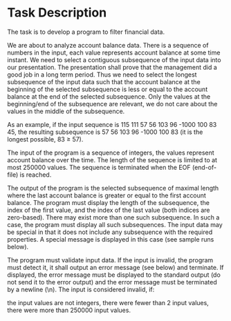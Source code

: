 # Task Description

The task is to develop a program to filter financial data.

We are about to analyze account balance data. There is a sequence of numbers in the input, each value represents account balance at some time instant. We need to select a contiguous subsequence of the input data into our presentation. The presentation shall prove that the management did a good job in a long term period. Thus we need to select the longest subsequence of the input data such that the account balance at the beginning of the selected subsequence is less or equal to the account balance at the end of the selected subsequence. Only the values at the beginning/end of the subsequence are relevant, we do not care about the values in the middle of the subsequence.

As an example, if the input sequence is 115 111 57 56 103 96 -1000 100 83 45, the resulting subsequence is 57 56 103 96 -1000 100 83 (it is the longest possible, 83 ≥ 57).

The input of the program is a sequence of integers, the values represent account balance over the time. The length of the sequence is limited to at most 250000 values. The sequence is terminated when the EOF (end-of-file) is reached.

The output of the program is the selected subsequence of maximal length where the last account balance is greater or equal to the first account balance. The program must display the length of the subsequence, the index of the first value, and the index of the last value (both indices are zero-based). There may exist more than one such subsequence. In such a case, the program must display all such subsequences. The input data may be special in that it does not include any subsequence with the required properties. A special message is displayed in this case (see sample runs below).

The program must validate input data. If the input is invalid, the program must detect it, it shall output an error message (see below) and terminate. If displayed, the error message must be displayed to the standard output (do not send it to the error output) and the error message must be terminated by a newline (\n). The input is considered invalid, if:

the input values are not integers,
there were fewer than 2 input values,
there were more than 250000 input values.
